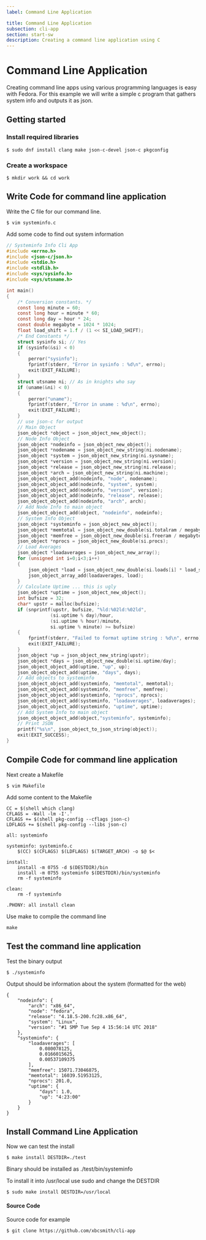 ```yaml
---
label: Command Line Application

title: Command Line Application
subsection: cli-app
section: start-sw
description: Creating a command line application using C
---
```


# Command Line Application

Creating command line apps using various programming languages is easy with Fedora. For this example we will write a simple c program that gathers system info and outputs it as json.

## Getting started

### Install required libraries

```$ sudo dnf install clang make json-c-devel json-c pkgconfig```

### Create a workspace

```$ mkdir work && cd work```

## Write Code for command line application

Write the C file for our command line.

```$ vim systeminfo.c```

Add some code to find out system information

```c
// Systeminfo Info Cli App
#include <errno.h>
#include <json-c/json.h>
#include <stdio.h>
#include <stdlib.h>
#include <sys/sysinfo.h>
#include <sys/utsname.h>

int main()
{
    /* Conversion constants. */
    const long minute = 60;
    const long hour = minute * 60;
    const long day = hour * 24;
    const double megabyte = 1024 * 1024;
    float load_shift = 1.f / (1 << SI_LOAD_SHIFT);
    /* End Constants */
    struct sysinfo si; // Yes
    if (sysinfo(&si) < 0)
    {
        perror("sysinfo");
        fprintf(stderr, "Error in sysinfo : %d\n", errno);
        exit(EXIT_FAILURE);
    }
    struct utsname ni; // As in knights who say
    if (uname(&ni) < 0)
    {
        perror("uname");
        fprintf(stderr, "Error in uname : %d\n", errno);
        exit(EXIT_FAILURE);
    }
    // use json-c for output
    // Main Object
    json_object *object = json_object_new_object();
    // Node Info Object
    json_object *nodeinfo = json_object_new_object();
    json_object *nodename = json_object_new_string(ni.nodename);
    json_object *system = json_object_new_string(ni.sysname);
    json_object *version = json_object_new_string(ni.version);
    json_object *release = json_object_new_string(ni.release);
    json_object *arch = json_object_new_string(ni.machine);
    json_object_object_add(nodeinfo, "node", nodename);
    json_object_object_add(nodeinfo, "system", system);
    json_object_object_add(nodeinfo, "version", version);
    json_object_object_add(nodeinfo, "release", release);
    json_object_object_add(nodeinfo, "arch", arch);
    // Add Node Info to main object
    json_object_object_add(object, "nodeinfo", nodeinfo);
    // System Info Object
    json_object *systeminfo = json_object_new_object();
    json_object *memtotal = json_object_new_double(si.totalram / megabyte);
    json_object *memfree = json_object_new_double(si.freeram / megabyte);
    json_object *nprocs = json_object_new_double(si.procs);
    // Load Averages
    json_object *loadaverages = json_object_new_array();
    for (unsigned int i=0;i<3;i++)
    {
        json_object *load = json_object_new_double(si.loads[i] * load_shift);
        json_object_array_add(loadaverages, load);
    }
    // Calculate Uptime ... this is ugly
    json_object *uptime = json_object_new_object();
    int bufsize = 32;
    char* upstr = malloc(bufsize);
    if (snprintf(upstr, bufsize, "%ld:%02ld:%02ld",
                (si.uptime % day)/hour,
                (si.uptime % hour)/minute,
                si.uptime % minute) >= bufsize)
    {
        fprintf(stderr, "Failed to format uptime string : %d\n", errno);
        exit(EXIT_FAILURE);
    }
    json_object *up = json_object_new_string(upstr);
    json_object *days = json_object_new_double(si.uptime/day);
    json_object_object_add(uptime, "up", up);
    json_object_object_add(uptime, "days", days);
    // Add objects to systeminfo
    json_object_object_add(systeminfo, "memtotal", memtotal);
    json_object_object_add(systeminfo, "memfree", memfree);
    json_object_object_add(systeminfo, "nprocs", nprocs);
    json_object_object_add(systeminfo, "loadaverages", loadaverages);
    json_object_object_add(systeminfo, "uptime", uptime);
    // Add System Info to main object
    json_object_object_add(object,"systeminfo", systeminfo);
    // Print JSON
    printf("%s\n", json_object_to_json_string(object));
    exit(EXIT_SUCCESS);
}


```

## Compile Code for command line application

Next create a Makefile

```$ vim Makefile```

Add some content to the Makefile

```
CC = $(shell which clang)
CFLAGS = -Wall -lm -I'.'
CFLAGS += $(shell pkg-config --cflags json-c)
LDFLAGS += $(shell pkg-config --libs json-c)

all: systeminfo

systeminfo: systeminfo.c
    $(CC) $(CFLAGS) $(LDFLAGS) $(TARGET_ARCH) -o $@ $<

install:
    install -m 0755 -d $(DESTDIR)/bin
    install -m 0755 systeminfo $(DESTDIR)/bin/systeminfo
    rm -f systeminfo

clean:
    rm -f systeminfo

.PHONY: all install clean
```

Use make to compile the command line

```make```

## Test the command line application

Test the binary output

```$ ./systeminfo```

Output should be information about the system (formatted for the web)

```
{
    "nodeinfo": {
        "arch": "x86_64",
        "node": "fedora",
        "release": "4.18.5-200.fc28.x86_64",
        "system": "Linux",
        "version": "#1 SMP Tue Sep 4 15:56:14 UTC 2018"
    },
    "systeminfo": {
        "loadaverages": [
            0.080078125,
            0.0166015625,
            0.00537109375
        ],
        "memfree": 15071.73046875,
        "memtotal": 16039.51953125,
        "nprocs": 201.0,
        "uptime": {
            "days": 1.0,
            "up": "4:23:00"
        }
    }
}
```

## Install Command Line Application

Now we can test the install

```$ make install DESTDIR=./test```

Binary should be installed as ./test/bin/systeminfo

To install it into /usr/local use sudo and change the DESTDIR

```$ sudo make install DESTDIR=/usr/local```

#### Source Code

Source code for example

```$ git clone https://github.com/xbcsmith/cli-app```



